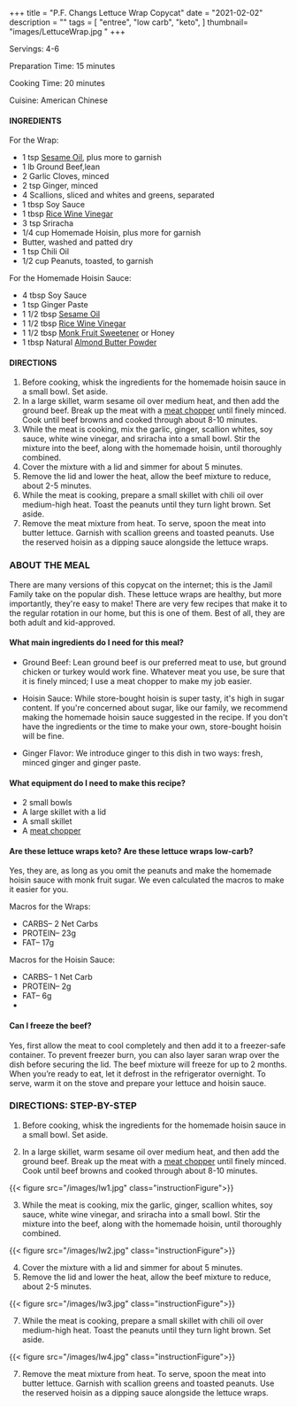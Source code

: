 +++
title = "P.F. Changs Lettuce Wrap Copycat"
date = "2021-02-02"
description = ""
tags = [
    "entree",
    "low carb",
    "keto", 
]
thumbnail= "images/LettuceWrap.jpg "
+++

Servings: 4-6 <!--more-->

Preparation Time: 15 minutes 

Cooking Time: 20 minutes 

Cuisine: American Chinese 

#### INGREDIENTS 

For the Wrap: 

* 1 tsp [Sesame Oil](https://amzn.to/3b72o2v), plus more to garnish
* 1 lb Ground Beef,lean 
* 2 Garlic Cloves, minced 
* 2 tsp Ginger, minced 
* 4 Scallions, sliced and whites and greens, separated 
* 1 tbsp Soy Sauce 
* 1 tbsp [Rice Wine Vinegar](https://amzn.to/3feHUZc) 
* 3 tsp Sriracha 
* 1/4 cup Homemade Hoisin, plus more for garnish
* Butter, washed and patted dry 
* 1 tsp Chili Oil 
* 1/2 cup Peanuts, toasted, to garnish 

For the Homemade Hoisin Sauce: 

* 4 tbsp Soy Sauce 
* 1 tsp Ginger Paste 
* 1 1/2 tbsp [Sesame Oil](https://amzn.to/3b72o2v) 
* 1 1/2 tbsp [Rice Wine Vinegar](https://amzn.to/3feHUZc)
* 1 1/2 tbsp [Monk Fruit Sweetener](https://amzn.to/38Bp8aG) or Honey 
* 1 tbsp Natural [Almond Butter Powder](https://amzn.to/3laVGgE)

#### DIRECTIONS 

1. Before cooking, whisk the ingredients for the homemade hoisin sauce in a small bowl. Set aside. 
2. In a large skillet, warm sesame oil over medium heat, and then add the ground beef. Break up the meat with a [meat chopper](https://amzn.to/38BSlBY) until finely minced. Cook until beef browns and cooked through about 8-10 minutes.  
3. While the meat is cooking, mix the garlic, ginger, scallion whites, soy sauce, white wine vinegar, and sriracha into a small bowl. Stir the mixture into the beef, along with the homemade hoisin, until thoroughly combined. 
4. Cover the mixture with a lid and simmer for about 5 minutes. 
5. Remove the lid and lower the heat, allow the beef mixture to reduce, about 2-5 minutes. 
6. While the meat is cooking, prepare a small skillet with chili oil over medium-high heat. Toast the peanuts until they turn light brown. Set aside. 
7. Remove the meat mixture from heat. To serve, spoon the meat into butter lettuce. Garnish with scallion greens and toasted peanuts. Use the reserved hoisin as a dipping sauce alongside the lettuce wraps.  

### ABOUT THE MEAL 

There are many versions of this copycat on the internet; this is the Jamil Family take on the popular dish. These lettuce wraps are healthy, but more importantly, they're easy to make! There are very few recipes that make it to the regular rotation in our home, but this is one of them. Best of all, they are both adult and kid-approved. 

#### What main ingredients do I need for this meal?

* Ground Beef: Lean ground beef is our preferred meat to use, but ground chicken or turkey would work fine. Whatever meat you use, be sure that it is finely minced; I use a meat chopper to make my job easier.  
 
* Hoisin Sauce: While store-bought hoisin is super tasty, it's high in sugar content. If you're concerned about sugar, like our family, we recommend making the homemade hoisin sauce suggested in the recipe. If you don't have the ingredients or the time to make your own, store-bought hoisin will be fine. 

* Ginger Flavor: We introduce ginger to this dish in two ways: fresh, minced ginger and ginger paste. 

#### What equipment do I need to make this recipe?

* 2 small bowls
* A large skillet with a lid
* A small skillet  
* A [meat chopper](https://amzn.to/38BSlBY)

#### Are these lettuce wraps keto? Are these lettuce wraps low-carb?

Yes, they are, as long as you omit the peanuts and make the homemade hoisin sauce with monk fruit sugar. We even calculated the macros to make it easier for you.

Macros for the Wraps: 
* CARBS– 2 Net Carbs
* PROTEIN– 23g
* FAT– 17g

Macros for the Hoisin Sauce: 
* CARBS– 1 Net Carb
* PROTEIN– 2g
* FAT– 6g 
* 
#### Can I freeze the beef?

Yes, first allow the meat to cool completely and then add it to a freezer-safe container. To prevent freezer burn, you can also layer saran wrap over the dish before securing the lid. The beef mixture will freeze for up to 2 months. When you’re ready to eat, let it defrost in the refrigerator overnight. To serve, warm it on the stove and prepare your lettuce and hoisin sauce.

### DIRECTIONS: STEP-BY-STEP 

1. Before cooking, whisk the ingredients for the homemade hoisin sauce in a small bowl. Set aside. 


2. In a large skillet, warm sesame oil over medium heat, and then add the ground beef. Break up the meat with a [meat chopper](https://amzn.to/38BSlBY) until finely minced. Cook until beef browns and cooked through about 8-10 minutes.  

{{< figure src="/images/lw1.jpg" class="instructionFigure">}}

3. While the meat is cooking, mix the garlic, ginger, scallion whites, soy sauce, white wine vinegar, and sriracha into a small bowl. Stir the mixture into the beef, along with the homemade hoisin, until thoroughly combined. 

{{< figure src="/images/lw2.jpg" class="instructionFigure">}}

4. Cover the mixture with a lid and simmer for about 5 minutes. 
5. Remove the lid and lower the heat, allow the beef mixture to reduce, about 2-5 minutes. 

{{< figure src="/images/lw3.jpg" class="instructionFigure">}}

7. While the meat is cooking, prepare a small skillet with chili oil over medium-high heat. Toast the peanuts until they turn light brown. Set aside. 

{{< figure src="/images/lw4.jpg" class="instructionFigure">}}

7. Remove the meat mixture from heat. To serve, spoon the meat into butter lettuce. Garnish with scallion greens and toasted peanuts. Use the reserved hoisin as a dipping sauce alongside the lettuce wraps.  

